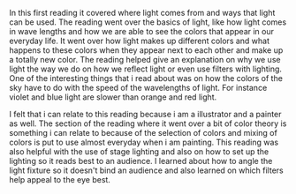 In this first reading it covered where light comes from and ways that light can be used. The reading went over the basics of light, like how light comes in wave lengths and how we are able to see the colors that appear in our everyday life. It went over how light makes up different colors and what happens to these colors when they appear next to each other and make up a totally new color. The reading helped give an explanation on why we use light the way we do on how we reflect light or even use filters with lighting.  One of the interesting things that i read about was on how the colors of the sky have to do with the speed of the wavelengths of light. For instance violet and blue light are slower than orange and red light. 

I felt that i can relate to this reading because i am a illustrator and a painter as well. The section of the reading where it went over a bit of color theory is something i can relate to because of the selection of colors and mixing of colors is put to use almost everyday when i am painting. This reading was also helpful with the use of stage lighting and also on how to set up the lighting so it reads best to an audience. I learned about how to angle the light fixture so it doesn't bind an audience and also learned on which filters help appeal to the eye best. 
